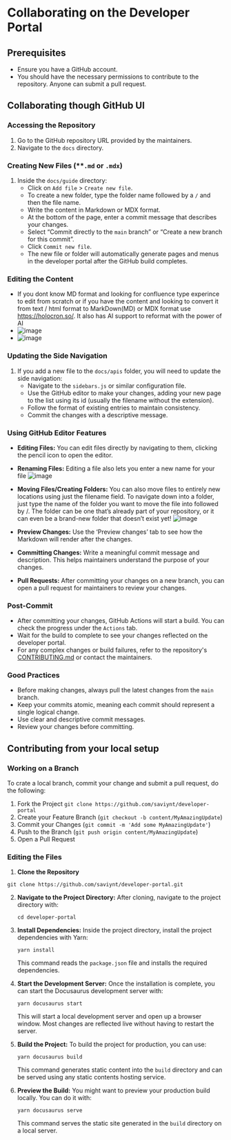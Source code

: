 # Collaborating on the Developer Portal

## Prerequisites

- Ensure you have a GitHub account.
- You should have the necessary permissions to contribute to the repository. Anyone can submit a pull request.

## Collaborating though GitHub UI

### **Accessing the Repository**

1. Go to the GitHub repository URL provided by the maintainers.
2. Navigate to the `docs` directory.

### Creating New Files (**`.md` or `.mdx`)

1. Inside the `docs/guide` directory:
   - Click on `Add file` &gt; `Create new file`.
   - To create a new folder, type the folder name followed by a `/` and then the file name.
   - Write the content in Markdown or MDX format.
   - At the bottom of the page, enter a commit message that describes your changes.
   - Select “Commit directly to the `main` branch” or “Create a new branch for this commit”.
   - Click `Commit new file`.
   - The new file or folder will automatically generate pages and menus in the developer portal after the GitHub build completes.

### Editing the Content
   - If you dont know MD format and looking for confluence type experince to edit from scratch or if you have the content and looking to convert it from text / html format to MarkDown(MD) or MDX format use https://holocron.so/. It also has AI support to reformat with the power of AI
   - ![image](https://github.com/saviynt/developer-portal/assets/8769736/3c9d34e7-9f6e-43d0-a52b-f1b117d542ba)
   - ![image](https://github.com/saviynt/developer-portal/assets/8769736/fb63fe08-8e66-47ac-a936-89ec083b30aa)

### Updating the Side Navigation

1. If you add a new file to the `docs/apis` folder, you will need to update the side navigation:
   - Navigate to the `sidebars.js` or similar configuration file.
   - Use the GitHub editor to make your changes, adding your new page to the list using its id (usually the filename without the extension).
   - Follow the format of existing entries to maintain consistency.
   - Commit the changes with a descriptive message.

### Using GitHub Editor Features

- **Editing Files:** You can edit files directly by navigating to them, clicking the pencil icon to open the editor.
- **Renaming Files:**  Editing a file also lets you enter a new name for your file ![image](https://github.com/saviynt/developer-portal/assets/8769736/e59703ee-bdd3-4bb2-a46b-dbec562220db)
- **Moving Files/Creating Folders:** You can also move files to entirely new locations using just the filename field.
To navigate down into a folder, just type the name of the folder you want to move the
file into followed by /. The folder can be one that’s already part of your repository,
or it can even be a brand-new folder that doesn’t exist yet! ![image](https://github.com/saviynt/developer-portal/assets/8769736/cdef2f77-817d-4d89-8a8a-3ba127eef6df)

- **Preview Changes:** Use the ‘Preview changes’ tab to see how the Markdown will render after the changes.
- **Committing Changes:** Write a meaningful commit message and description. This helps maintainers understand the purpose of your changes.
- **Pull Requests:** After committing your changes on a new branch, you can open a pull request for maintainers to review your changes.

### Post-Commit

- After committing your changes, GitHub Actions will start a build. You can check the progress under the `Actions` tab.
- Wait for the build to complete to see your changes reflected on the developer portal.
- For any complex changes or build failures, refer to the repository's [CONTRIBUTING.md](http://CONTRIBUTING.md) or contact the maintainers.

### Good Practices

- Before making changes, always pull the latest changes from the `main` branch.
- Keep your commits atomic, meaning each commit should represent a single logical change.
- Use clear and descriptive commit messages.
- Review your changes before committing.

## Contributing from your local setup

### Working on a Branch

To crate a local branch, commit your change and submit a pull request, do the following:

1. Fork the Project `git clone https://github.com/saviynt/developer-portal`
1. Create your Feature Branch (`git checkout -b content/MyAmazingUpdate`)
1. Commit your Changes (`git commit -m 'Add some MyAmazingUpdate'`)
1. Push to the Branch (`git push origin content/MyAmazingUpdate`)
1. Open a Pull Request

### Editing the Files

1. **Clone the Repository**

```
git clone https://github.com/saviynt/developer-portal.git
```

2. **Navigate to the Project Directory:** After cloning, navigate to the project directory with:

   ```
   cd developer-portal
   ```


3. **Install Dependencies:** Inside the project directory, install the project dependencies with Yarn:

   ```
   yarn install
   ```

   This command reads the `package.json` file and installs the required dependencies.

4. **Start the Development Server:** Once the installation is complete, you can start the Docusaurus development server with:

   ```
   yarn docusaurus start
   ```

   This will start a local development server and open up a browser window. Most changes are reflected live without having to restart the server.

5. **Build the Project:** To build the project for production, you can use:

   ```
   yarn docusaurus build
   ```


   This command generates static content into the `build` directory and can be served using any static contents hosting service.

6. **Preview the Build:** You might want to preview your production build locally. You can do it with:

   ```
   yarn docusaurus serve
   ```

   This command serves the static site generated in the `build` directory on a local server.

